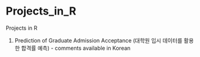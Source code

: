 # Projects_in_R
Projects in R

1. Prediction of Graduate Admission Acceptance (대학원 입시 데이터를 활용한 합격률 예측) - comments available in Korean
